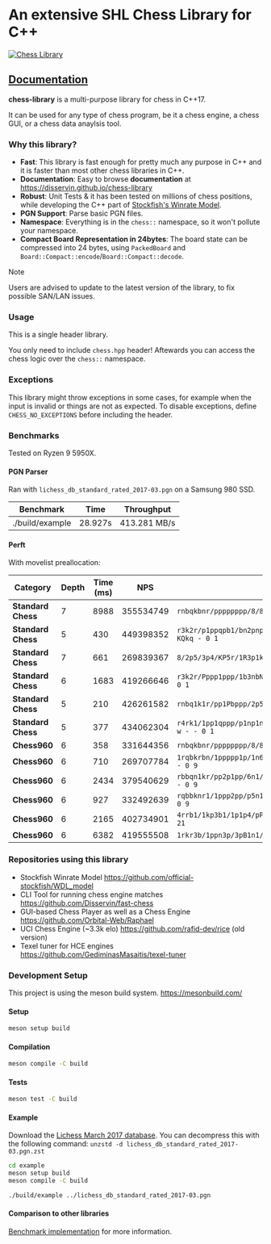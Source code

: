 # An extensive SHL Chess Library for C++

[![Chess Library](https://github.com/Disservin/chess-library/actions/workflows/chess-library.yml/badge.svg)](https://github.com/Disservin/chess-library/actions/workflows/chess-library.yml)

## [Documentation](https://disservin.github.io/chess-library)

**chess-library** is a multi-purpose library for chess in C++17.

It can be used for any type of chess program, be it a chess engine, a chess GUI, or a chess data anaylsis tool.

### Why this library?

- **Fast**: This library is fast enough for pretty much any purpose in C++ and it is faster than most other chess libraries in C++.
- **Documentation**: Easy to browse **documentation** at <https://disservin.github.io/chess-library>
- **Robust**: Unit Tests & it has been tested on millions of chess positions, while developing the C++ part of [Stockfish's Winrate Model](https://github.com/official-stockfish/WDL_model).
- **PGN Support**: Parse basic PGN files.
- **Namespace**: Everything is in the `chess::` namespace, so it won't pollute your namespace.
- **Compact Board Representation in 24bytes**: The board state can be compressed into 24 bytes, using `PackedBoard` and `Board::Compact::encode`/`Board::Compact::decode`.

> [!NOTE]
> Users are advised to update to the latest version of the library, to fix possible SAN/LAN issues.

### Usage

This is a single header library.

You only need to include `chess.hpp` header!
Aftewards you can access the chess logic over the `chess::` namespace.

### Exceptions

This library might throw exceptions in some cases, for example when the input is invalid or things are not as expected.
To disable exceptions, define `CHESS_NO_EXCEPTIONS` before including the header.

### Benchmarks

Tested on Ryzen 9 5950X.

#### PGN Parser

Ran with `lichess_db_standard_rated_2017-03.pgn` on a Samsung 980 SSD.

| Benchmark | Time    | Throughput    |
| :---:   | :---: | :---: |
| ./build/example | 28.927s   | 413.281 MB/s   |

#### Perft

With movelist preallocation:

| Category | Depth | Time (ms)  | NPS | FEN |
|----------|-------|-----------|-----|-----|
| **Standard Chess** | 7 | 8988 | 355534749 | `rnbqkbnr/pppppppp/8/8/8/8/PPPPPPPP/RNBQKBNR w KQkq - 0 1` |
| **Standard Chess** | 5 | 430 | 449398352 | `r3k2r/p1ppqpb1/bn2pnp1/3PN3/1p2P3/2N2Q1p/PPPBBPPP/R3K2R w KQkq - 0 1` |
| **Standard Chess** | 7 | 661 | 269839367 | `8/2p5/3p4/KP5r/1R3p1k/8/4P1P1/8 w - - 0 1` |
| **Standard Chess** | 6 | 1683 | 419266646 | `r3k2r/Pppp1ppp/1b3nbN/nP6/BBP1P3/q4N2/Pp1P2PP/R2Q1RK1 w kq - 0 1` |
| **Standard Chess** | 5 | 210 | 426261582 | `rnbq1k1r/pp1Pbppp/2p5/8/2B5/8/PPP1NnPP/RNBQK2R w KQ - 1 8` |
| **Standard Chess** | 5 | 377 | 434062304 | `r4rk1/1pp1qppp/p1np1n2/2b1p1B1/2B1P1b1/P1NP1N2/1PP1QPPP/R4RK1 w - - 0 1` |
| **Chess960** | 6 | 358 | 331644356 | `rnbqkbnr/pppppppp/8/8/8/8/PPPPPPPP/RNBQKBNR w HAha - 0 1` |
| **Chess960** | 6 | 710 | 269707784 | `1rqbkrbn/1ppppp1p/1n6/p1N3p1/8/2P4P/PP1PPPP1/1RQBKRBN w FBfb - 0 9`|
| **Chess960** | 6 | 2434 | 379540629 | `rbbqn1kr/pp2p1pp/6n1/2pp1p2/2P4P/P7/BP1PPPP1/R1BQNNKR w HAha - 0 9` |
| **Chess960** | 6 | 927 | 332492639 | `rqbbknr1/1ppp2pp/p5n1/4pp2/P7/1PP5/1Q1PPPPP/R1BBKNRN w GAga - 0 9` |
| **Chess960** | 6 | 2165 | 402734901 | `4rrb1/1kp3b1/1p1p4/pP1Pn2p/5p2/1PR2P2/2P1NB1P/2KR1B2 w D - 0 21` |
| **Chess960** | 6 | 6382 | 419555508 | `1rkr3b/1ppn3p/3pB1n1/6q1/R2P4/4N1P1/1P5P/2KRQ1B1 b Ddb - 0 14` |

### Repositories using this library

- Stockfish Winrate Model
  <https://github.com/official-stockfish/WDL_model>
- CLI Tool for running chess engine matches
  <https://github.com/Disservin/fast-chess>
- GUI-based Chess Player as well as a Chess Engine
  <https://github.com/Orbital-Web/Raphael>
- UCI Chess Engine (\~3.3k elo)
  <https://github.com/rafid-dev/rice> (old version)
- Texel tuner for HCE engines
  <https://github.com/GediminasMasaitis/texel-tuner>

### Development Setup

This project is using the meson build system. <https://mesonbuild.com/>

#### Setup

```bash
meson setup build
```

#### Compilation

```bash
meson compile -C build
```

#### Tests

```bash
meson test -C build
```

#### Example

Download the [Lichess March 2017 database](https://database.lichess.org/standard/lichess_db_standard_rated_2017-03.pgn.zst).
You can decompress this with the following command: `unzstd -d lichess_db_standard_rated_2017-03.pgn.zst`

```bash
cd example
meson setup build
meson compile -C build

./build/example ../lichess_db_standard_rated_2017-03.pgn
```

#### Comparison to other libraries

[Benchmark implementation](./comparison/comparison.md) for more information.
